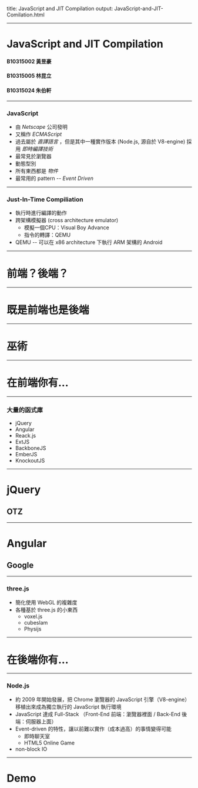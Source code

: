 title: JavaScript and JIT Compilation
output: JavaScript-and-JIT-Comilation.html

---

# JavaScript and JIT Compilation

#### B10315002 黃昱豪
#### B10315005 林昆立
#### B10315024 朱伯軒

---

### JavaScript

- 由 *Netscape* 公司發明
- 又稱作 *ECMAScript*
- 過去屬於 *直譯語言* ，但是其中一種實作版本 (Node.js, 源自於 V8-engine) 採用 *即時編譯技術*
- 最常見於瀏覽器
- 動態型別
- 所有東西都是 *物件*
- 最常用的 pattern -- *Event Driven*

---

### Just-In-Time Compiliation

- 執行時進行編譯的動作
- 跨架構模擬器 (cross architecture emulator)
	- 模擬一個CPU：Visual Boy Advance
	- 指令的轉譯：QEMU
- QEMU -- 可以在 x86 architecture 下執行 ARM 架構的 Android

---

# 前端？後端？

---

# 既是前端也是後端

---

# 巫術

---

# 在前端你有...

---

### 大量的函式庫

- jQuery
- Angular
- Reack.js
- ExtJS
- BackboneJS
- EmberJS
- KnockoutJS

---

# jQuery

## OTZ

----

# Angular

## Google

---

### three.js

- 簡化使用 WebGL 的複雜度
- 各種基於 three.js 的小東西
    - voxel.js
    - cubeslam
    - Physijs

---

# 在後端你有...

---

### Node.js

- 約 2009 年開始發展，把 Chrome 瀏覽器的 JavaScript 引擎（V8-engine）移植出來成為獨立執行的 JavaScript 執行環境
- JavaScript 達成 Full-Stack
  （Front-End 前端：瀏覽器裡面 / Back-End 後端：伺服器上面）
- Event-driven 的特性，讓以前難以實作（成本過高）的事情變得可能
	- 即時聊天室
	- HTML5 Online Game
- non-block IO

---

# Demo
